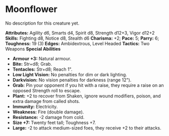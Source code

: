 # Moonflower

No description for this creature yet.

**Attributes:** Agility d6, Smarts d4, Spirit d8, Strength d12+3, Vigor
d12+2
**Skills:** Fighting d8, Notice d8, Stealth d6
**Charisma:** +2; **Pace:** 5; **Parry:** 6; **Toughness:** 19 (3)
**Edges:** Ambidextrous, Level Headed
**Tactics:** Two Weapons
**Special Abilities**

- **Armour +3:** Natural armour.
- **Bite:** Str+d8; Grab.
- **Tentacles:** Str+d8; Reach 1".
- **Low Light Vision:** No penalties for dim or dark lighting.
- **Darkvision:** No vision penalties for darkness (range 12").
- **Grab:** Pin your opponent if you hit with a raise, they require a
raise on an opposed Strength roll to escape.
- **Plant:** +2 to recover from Shaken, ignore wound modifiers, poison,
and extra damage from called shots.
- **Immunity:** Electricity.
- **Weakness:** Fire (double damage).
- **Resistance:** -2 damage from cold.
- **Size +7:** Twenty feet tall; Toughness +7.
- **Large:** -2 to attack medium-sized foes, they receive +2 to their
attacks.
